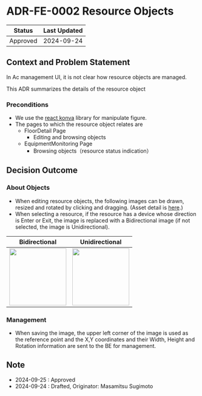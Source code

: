 # ADR-FE-0002 Resource Objects

| Status | Last Updated |
|---|---|
|Approved| 2024-09-24 |

## Context and Problem Statement

In Ac management UI, it is not clear how resource objects are managed.

This ADR summarizes the details of the resource object

### Preconditions

- We use the [react konva](https://konvajs.org/docs/react/index.html) library for manipulate figure.
- The pages to which the resource object relates are
  - FloorDetail Page
    - Editing and browsing objects
  - EquipmentMonitoring Page
    - Browsing objects（resource status indication）

## Decision Outcome

### About Objects

- When editing resource objects, the following images can be drawn, resized and rotated by clicking and dragging. (Asset detail is [here](https://www.figma.com/design/tDc7pbt54I3e9w9qqbhcLZ/%5BFE%5D-Resource-Objects-Image?m=auto&t=JkChPnuQjqwVub3R-6).)
- When selecting a resource, if the resource has a device whose direction is Enter or Exit, the image is replaced with a Bidirectional image (if not selected, the image is Unidirectional).

|Bidirectional|Unidirectional|
|---|---|
|<img src="../../src/assets/resource_object_bidirectional.svg" width="150">|<img src="../../src/assets/resource_object_unidirectional.svg" width="150">|

### Management

- When saving the image, the upper left corner of the image is used as the reference point and the X,Y coordinates and their Width, Height and Rotation information are sent to the BE for management.

## Note
- 2024-09-25 : Approved
- 2024-09-24 : Drafted, Originator: Masamitsu Sugimoto
